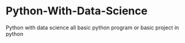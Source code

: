 # Python-With-Data-Science
Python with data science all basic python program or basic project in python 
